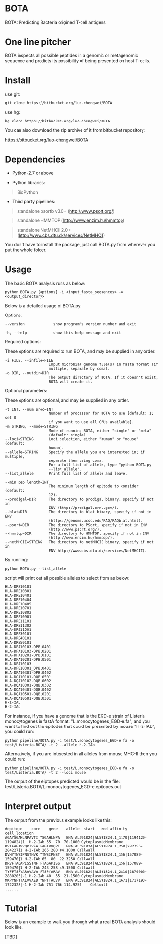 BOTA
===========

BOTA: Predicting Bacteria origined T-cell antigens

One line pitcher
===========
BOTA inspects all possible peptides in a genomic or metagenomic sequence and predicts its possibility of being presented on host T-cells.

Install
===========
use git:

    git clone https://bitbucket.org/luo-chengwei/BOTA

use hg:

    hg clone https://bitbucket.org/luo-chengwei/BOTA

You can also download the zip archive of it from bitbucket repository: 

https://bitbucket.org/luo-chengwei/BOTA

Dependencies
============

* Python-2.7 or above

+ Python libraries:

>BioPython

+ Third party pipelines: 

>standalone psortb v3.0+ (http://www.psort.org/)

>standalone HMMTOP (http://www.enzim.hu/hmmtop)

>standalone NetMHCII 2.0+ (http://www.cbs.dtu.dk/services/NetMHCII)

You don't have to install the package, just call BOTA.py from wherever you put the whole folder. 

Usage
===========

The basic BOTA analysis runs as below:

    python BOTA.py [options] -i <input_fasta_sequences> -o <output_directory>
    
Below is a detailed usage of BOTA.py:

  Options:

    --version             show program's version number and exit

    -h, --help            show this help message and exit

  
Required options:

  These options are required to run BOTA, and may be supplied in any order.

    -i FILE, --infile=FILE
                        Input microbial genome file(s) in fasta format (if
                        multiple, separate by coma).
    -o DIR, --outdir=DIR
                        The output directory of BOTA. If it doesn't exist,
                        BOTA will create it.

  
Optional parameters:

These options are optional, and may be supplied in any order.

    -t INT, --num_proc=INT
                        Number of processor for BOTA to use [default: 1; set 0
                        if you want to use all CPUs available].
    -m STRING, --mode=STRING
                        Mode of running BOTA, either "single" or "meta"
                        (default: single).
    --loci=STRING       Loci selection, either "human" or "mouse" (default:
                        human).
    --allele=STRING     Specify the allele you are interested in; if multiple,
                        separate them using coma.
                        For a full list of allele, type "python BOTA.py
                        --list_allele".
    --list_allele       Print full list of allele and leave.
    
    --min_pep_length=INT
                        The minimum length of epitode to consider (default:
                        12).
    --prodigal=DIR      The directory to prodigal binary, specify if not in
                        ENV (http://prodigal.ornl.gov/).
    --blat=DIR          The directory to blat binary, specify if not in ENV
                        (https://genome.ucsc.edu/FAQ/FAQblat.html).
    --psort=DIR         The directory to PSort, specify if not in ENV
                        (http://www.psort.org/).
    --hmmtop=DIR        The directory to HMMTOP, specify if not in ENV
                        (http://www.enzim.hu/hmmtop/).
    --netMHCII=STRING   The directory to netMHCII binary, specify if not in
                        ENV http://www.cbs.dtu.dk/services/NetMHCII).
                        
By running:

    python BOTA.py --list_allele
    
script will print out all possible alleles to select from as below:

    HLA-DRB10101
    HLA-DRB10301
    HLA-DRB10401
    HLA-DRB10404
    HLA-DRB10405
    HLA-DRB10701
    HLA-DRB10802
    HLA-DRB10901
    HLA-DRB11101
    HLA-DRB11302
    HLA-DRB11501
    HLA-DRB30101
    HLA-DRB40101
    HLA-DRB50101
    HLA-DPA10103-DPB10401
    HLA-DPA10103-DPB10201
    HLA-DPA10201-DPB10101
    HLA-DPA10201-DPB10501
    HLA-DPA10103
    HLA-DPB10301_DPB10401
    HLA-DPA10301-DPB10402
    HLA-DQA10101-DQB10501
    HLA-DQA10102-DQB10602
    HLA-DQA10301-DQB10302
    HLA-DQA10401-DQB10402
    HLA-DQA10501-DQB10201
    HLA-DQA10501-DQB10301
    H-2-IAb
    H-2-IAd
    
For instance, if you have a genome that is the EGD-e strain of Listeria monocytogenes in fastA format: "L.monocytogenes_EGD-e.fa", and you want to find out the epitodes that could be presented by mouse "H-2-IAb", you could run:

    python pipeline/BOTA.py -i test/L.monocytogenes_EGD-e.fa -o test/Listeria.BOTA/ -t 2 --allele H-2-IAb
    
Alternatively, if you are interested in all alleles from mouse MHC-II then you could run:

    python pipeline/BOTA.py -i test/L.monocytogenes_EGD-e.fa -o test/Listeria.BOTA/ -t 2 --loci mouse

The output of the eiptopes predicted would be in the file: test/Listeria.BOTA/L.monocytogenes_EGD-e.epitopes.out

Interpret output
===========

The output from the previous example looks like this:

    #epitope	core	gene	allele	start	end	affinity	cell_location
    AGAYSGAHLNPAVTI	YSGAHLNPA	ENA|AL591824|AL591824.1_1170|1194120-1194824|1	H-2-IAb	55	70	70.1000	CytoplasmicMembrane
    KVTFAGTVVQPIVEA	FAGTVVQPI	ENA|AL591824|AL591824.1_258|282755-284227|1	H-2-IAb	265	280	84.1000	Cellwall
    DVHYTWSIPNSTNVK	YTWSIPNST	ENA|AL591824|AL591824.1_156|157089-159470|1	H-2-IAb	65	80	22.3250	Cellwall
    DRVFTAGAPISSTNF	FTAGAPISS	ENA|AL591824|AL591824.1_156|157089-159470|1	H-2-IAb	243	258	49.1500	Cellwall
    TYFFTSPYARAVAVA	FTSPYARAV	ENA|AL591824|AL591824.1_2810|2879906-2880205|-1	H-2-IAb	40	55	21.1500	CytoplasmicMembrane
    MKPYNPTTALVVAED	YNPTTALVV	ENA|AL591824|AL591824.1_1671|1717193-1722328|-1	H-2-IAb	751	766	114.9250	Cellwall
    ......
    

Tutorial
=====================

Below is an example to walk you through what a real BOTA analysis should look like.

[TBD]

